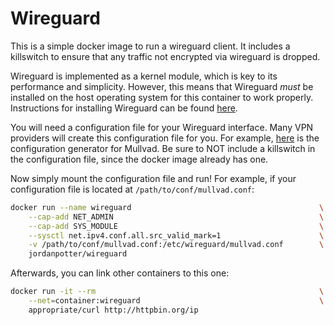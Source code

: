 # Wireguard
This is a simple docker image to run a wireguard client. It includes a killswitch to ensure that any traffic not encrypted via wireguard is dropped.

Wireguard is implemented as a kernel module, which is key to its performance and simplicity. However, this means that Wireguard _must_ be installed on the host operating system for this container to work properly. Instructions for installing Wireguard can be found [here](http://wireguard.com/install).

You will need a configuration file for your Wireguard interface. Many VPN providers will create this configuration file for you. For example, [here](http://mullvad.net/en/download/wireguard-config) is the configuration generator for Mullvad. Be sure to NOT include a killswitch in the configuration file, since the docker image already has one.

Now simply mount the configuration file and run! For example, if your configuration file is located at `/path/to/conf/mullvad.conf`:

```bash
docker run --name wireguard                                          \
    --cap-add NET_ADMIN                                              \
    --cap-add SYS_MODULE                                             \
    --sysctl net.ipv4.conf.all.src_valid_mark=1                      \
    -v /path/to/conf/mullvad.conf:/etc/wireguard/mullvad.conf        \
    jordanpotter/wireguard
```

Afterwards, you can link other containers to this one:

```bash
docker run -it --rm                                                  \
    --net=container:wireguard                                        \
    appropriate/curl http://httpbin.org/ip
```
